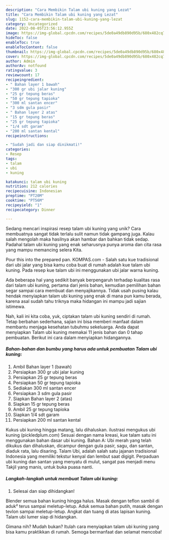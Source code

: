```yaml
---
description: "Cara Membikin Talam ubi kuning yang Lezat"
title: "Cara Membikin Talam ubi kuning yang Lezat"
slug: 1152-cara-membikin-talam-ubi-kuning-yang-lezat
category: Uncategorized
date: 2022-08-05T23:56:12.955Z
image: https://img-global.cpcdn.com/recipes/5de0a49db890d95b/680x482cq70/talam-ubi-kuning-foto-resep-utama.jpg
hideToc: false
enableToc: true
enableTocContent: false
thumbnail: https://img-global.cpcdn.com/recipes/5de0a49db890d95b/680x482cq70/talam-ubi-kuning-foto-resep-utama.jpg
cover: https://img-global.cpcdn.com/recipes/5de0a49db890d95b/680x482cq70/talam-ubi-kuning-foto-resep-utama.jpg
author: Admin
authorAv: notfound
ratingvalue: 3
reviewcount: 17
recipeingredient:
- " Bahan layer 1 bawah"
- "300 gr ubi jalar kuning"
- "25 gr tepung beras"
- "50 gr tepung tapioka"
- "300 ml santan encer"
- "3 sdm gula pasir"
- " Bahan layer 2 atas"
- "15 gr tepung beras"
- "25 gr tepung tapioka"
- "1/4 sdt garam"
- "200 ml santan kental"
recipeinstructions:

- "Sudah jadi dan siap dinikmati!"
categories:
- Resep
tags:
- talam
- ubi
- kuning

katakunci: talam ubi kuning 
nutrition: 212 calories
recipecuisine: Indonesian
preptime: "PT20M"
cooktime: "PT56M"
recipeyield: "1"
recipecategory: Dinner

---
```





Sedang mencari inspirasi resep talam ubi kuning yang unik? Cara membuatnya sangat tidak terlalu sulit namun tidak gampang juga. Kalau salah mengolah maka hasilnya akan hambar dan bahkan tidak sedap. Padahal talam ubi kuning yang enak seharusnya punya aroma dan cita rasa yang mampu memancing selera Kita.





Pour this into the prepared pan. KOMPAS.com - Salah satu kue tradisional dari ubi jalar yang bisa kamu coba buat di rumah adalah kue talam ubi kuning. Pada resep kue talam ubi ini menggunakan ubi jalar warna kuning.

Ada beberapa hal yang sedikit banyak berpengaruh terhadap kualitas rasa dari talam ubi kuning, pertama dari jenis bahan, kemudian pemilihan bahan segar sampai cara membuat dan menyajikannya. Tidak usah pusing kalau hendak menyiapkan talam ubi kuning yang enak di mana pun kamu berada, karena asal sudah tahu triknya maka hidangan ini mampu jadi sajian istimewa.






Nah, kali ini kita coba, yuk, ciptakan talam ubi kuning sendiri di rumah. Tetap berbahan sederhana, sajian ini bisa memberi manfaat dalam membantu menjaga kesehatan tubuhmu sekeluarga. Anda dapat menyiapkan Talam ubi kuning memakai 11 jenis bahan dan 0 tahap pembuatan. Berikut ini cara dalam menyiapkan hidangannya.

<!--inarticleads1-->

##### Bahan-bahan dan bumbu yang harus ada untuk pembuatan Talam ubi kuning:

1. Ambil  Bahan layer 1 (bawah)
1. Persiapkan 300 gr ubi jalar kuning
1. Persiapkan 25 gr tepung beras
1. Persiapkan 50 gr tepung tapioka
1. Sediakan 300 ml santan encer
1. Persiapkan 3 sdm gula pasir
1. Siapkan  Bahan layer 2 (atas)
1. Siapkan 15 gr tepung beras
1. Ambil 25 gr tepung tapioka
1. Siapkan 1/4 sdt garam
1. Persiapkan 200 ml santan kental


Kukus ubi kuning hingga matang, lalu dihaluskan. ilustrasi mengukus ubi kuning (pickledplum.com) Sesuai dengan nama kreasi, kue talam satu ini menggunakan bahan dasar ubi kuning. Bahan A: Ubi merah yang telah dikukus dan dihaluskan, dicampur dengan gula pasir, sagu, dan santan, diaduk rata, lalu disaring. Talam Ubi, adalah salah satu jajanan tradisional Indonesia yang memiliki tekstur kenyal dan lembut saat digigit. Perpaduan ubi kuning dan santan yang menyatu di mulut, sangat pas menjadi menu Takjil yang manis, untuk buka puasa nanti. 

<!--inarticleads2-->

##### Langkah-langkah untuk membuat Talam ubi kuning:


1. Selesai dan siap dihidangkan!

Blender semua bahan kuning hingga halus. Masak dengan teflon sambil di aduk² terus sampai meletup-letup. Aduk semua bahan putih, masak dengan tevlon sampai meletup-letup. Angkat dan tuang di atas lapisan kuning. Talam ubi lumer siap di hidangkan. 

Gimana nih? Mudah bukan? Itulah cara menyiapkan talam ubi kuning yang bisa kamu praktikkan di rumah. Semoga bermanfaat dan selamat mencoba!
